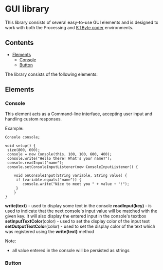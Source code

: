 # GUI library

This library consists of several easy-to-use GUI elements and is designed to work with both the Processing and [KTByte coder](https://www.ktbyte.com/coder) environments.

## Contents
  * [Elements](#elements)
     * [Console](#console)
     * [Button](#button)

The library consists of the following elements:

## <a name="#elements"></a> Elements

### <a name="#console"></a> Console

This element acts as a Command-line interface, accepting user input and handling custom responses. 

Example:
```
Console console;

void setup() {
 size(800, 600);
 console = new Console(this, 100, 100, 600, 400);
 console.write("Hello there! What's your name?");
 console.readInput("name");
 console.setConsoleInputListener(new ConsoleInputListener() {

    void onConsoleInput(String variable, String value) {
     if (variable.equals("name")) {
        console.write("Nice to meet you " + value + "!");
     }
    }
}
```
**write(text)** - used to display some text in the console
**readInput(key)** - is used to indicate that the next console's input value will be matched with the given key. It will also display the entered input in the console's textbox
**setInputTextColor**(color) - used to set the display color of the input text
**setOutputTextColor**(color) - used to set the display color of the text which was registered using the **write(text)** method

Note:
- all value entered in the console will be persisted as strings
### <a name="#button"></a> Button
